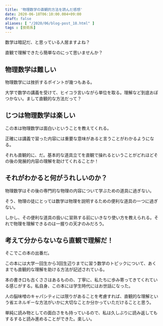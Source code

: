 ```yaml
---
title: '物理数学の直観的方法を読んだ感想'
date: 2020-06-18T06:10:00.004+09:00
draft: false
aliases: [ "/2020/06/blog-post_18.html" ]
tags : [技術系]
---
```


数学は暗記だ、と思っている人居ますよね？

直観で理解できたら簡単なのにって思いませんか？


## 物理数学は難しい


物理数学には挫折するポイントが幾つもある。

大学で数学の講義を受けて、ヒイコラ言いながら単位を取る。理解など到底おぼつかない。まして直観的な方法だって？

## じつは物理数学は楽しい


この本は物理数学は面白いということを教えてくれる。  

正確には講義で習った内容には重要な意味があると言うことがわかるようになる。

それも直観的に、だ。基本的な道具立てを直観で操れるということがどれほどその後の発展的内容の理解を助けてくれることか！

## それがわかると何がうれしいのか？


物理数学はその後の専門的な物理の内容について学ぶための道具に過ぎない。

そう、物理の徒にとっては数学は物理を説明するための便利な道具の一つに過ぎない。

しかし、その便利な道具の扱いに習熟する前にいきなり使い方を教えられる。それで物理を理解できるのは一握りの天才のみだろう。

## 考えて分からないなら直観で理解だ！


そこでこの本の出番だ。

この本には大学一回生から3回生辺りまでに習う数学のトピックについて、あくまでも直観的な理解を助ける方法が記述されている。

本の書き口も古くささはあるものの、丁寧に、私たちに歩み寄ってきてくれている感じがする。私自身、この本には学生時代にはお世話になった。

人の脳味噌のキャパシティには限りがあることを考慮すれば、直観的な理解という省エネルギーな方法がいかに大切なことか分かっていただけることと思う。

単純に読み物としての面白さをも持っているので、私は久しぶりに読み返してもするすると読み進めることができた。楽しい。
